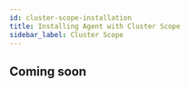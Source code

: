 ```yaml
---
id: cluster-scope-installation
title: Installing Agent with Cluster Scope
sidebar_label: Cluster Scope
---
```


## Coming soon
